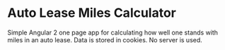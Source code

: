 # Auto Lease Miles Calculator

Simple Angular 2 one page app for calculating how well one stands with miles in an auto lease.
Data is stored in cookies. 
No server is used.
